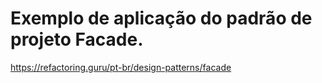 # Exemplo de aplicação do padrão de projeto Facade.
 
https://refactoring.guru/pt-br/design-patterns/facade